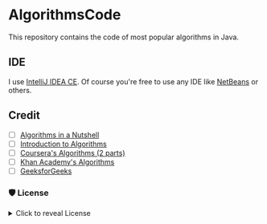 # AlgorithmsCode

This repository contains the code of most popular algorithms in Java.

## IDE

I use [IntelliJ IDEA CE](https://www.jetbrains.com/idea/). Of course you're free to use any IDE like [NetBeans](https://netbeans.org/)
 or others.
 
## Credit
- [ ] [Algorithms in a Nutshell](http://shop.oreilly.com/product/9780596516246.do)
- [ ] [Introduction to Algorithms](https://www.amazon.com/Introduction-Algorithms-3rd-MIT-Press/dp/0262033844)
- [ ] [Coursera's Algorithms (2 parts)](https://www.coursera.org/learn/algorithms-part1)
- [ ] [Khan Academy's Algorithms](https://www.khanacademy.org/computing/computer-science/algorithms)
- [ ] [GeeksforGeeks](https://www.geeksforgeeks.org/)

### 🛡 License
<details>
    <summary>
        Click to reveal License
    </summary>
    
```
Licensed under the Apache License, Version 2.0 (the "License");
you may not use this file except in compliance with the License.
You may obtain a copy of the License at

   http://www.apache.org/licenses/LICENSE-2.0

Unless required by applicable law or agreed to in writing, software
distributed under the License is distributed on an "AS IS" BASIS,
WITHOUT WARRANTIES OR CONDITIONS OF ANY KIND, either express or implied.
See the License for the specific language governing permissions and
limitations under the License.
```
